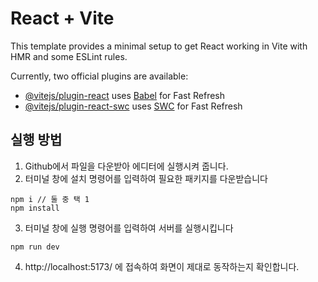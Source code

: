 # React + Vite

This template provides a minimal setup to get React working in Vite with HMR and some ESLint rules.

Currently, two official plugins are available:

- [@vitejs/plugin-react](https://github.com/vitejs/vite-plugin-react/blob/main/packages/plugin-react/README.md) uses [Babel](https://babeljs.io/) for Fast Refresh
- [@vitejs/plugin-react-swc](https://github.com/vitejs/vite-plugin-react-swc) uses [SWC](https://swc.rs/) for Fast Refresh

## 실행 방법
1. Github에서 파일을 다운받아 에디터에 실행시켜 줍니다.
2. 터미널 창에 설치 명령어를 입력하여 필요한 패키지를 다운받습니다
```
npm i // 둘 중 택 1
npm install
```
3. 터미널 창에 실행 명령어를 입력하여 서버를 실행시킵니다
```
npm run dev
```
4. http://localhost:5173/ 에 접속하여 화면이 제대로 동작하는지 확인합니다.
